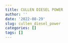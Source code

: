 ```yaml
---
title: CULLEN DIESEL POWER
author: ''
date: '2022-08-29'
slug: cullen_diesel_power
categories: []
tags: []
---
```

